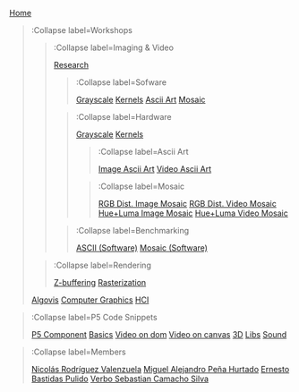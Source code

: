 [Home](/)

> :Collapse label=Workshops
> 
> > :Collapse label=Imaging & Video
> >
> >[Research](/docs/workshops/imaging/research)
> >
> > > :Collapse label=Sofware
> > >
> > >[Grayscale](/docs/workshops/imaging/software/grayscale)
> > >[Kernels](/docs/workshops/imaging/software/kernels)
> > >[Ascii Art](/docs/workshops/imaging/software/ascii)
> > >[Mosaic](/docs/workshops/imaging/software/mosaic)
> >
> > > :Collapse label=Hardware
> > >
> > >[Grayscale](/docs/workshops/imaging/hardware/grayscale)
> > >[Kernels](/docs/workshops/imaging/hardware/kernels)
> > > > :Collapse label=Ascii Art
> > > >
> > > >[Image Ascii Art](/docs/workshops/imaging/hardware/ascii/image-ascii)
> > > >[Video Ascii Art](/docs/workshops/imaging/hardware/ascii/video-ascii)
> > >
> > > > :Collapse label=Mosaic
> > > >
> > > >[RGB Dist. Image Mosaic](/docs/workshops/imaging/hardware/mosaic/rgb-image-mosaic)
> > > >[RGB Dist. Video Mosaic](/docs/workshops/imaging/hardware/mosaic/rgb-video-mosaic)
> > > >[Hue+Luma Image Mosaic](/docs/workshops/imaging/hardware/mosaic/hue-image-mosaic)
> > > >[Hue+Luma Video Mosaic](/docs/workshops/imaging/hardware/mosaic/hue-video-mosaic)
> > >
> >
> > > :Collapse label=Benchmarking
> > >
> > >[ASCII (Software)](/docs/workshops/imaging/benchmarking/ascii)
> > >[Mosaic (Software)](/docs/workshops/imaging/benchmarking/mosaic)
> >
>
> > :Collapse label=Rendering
> >
> > [Z-buffering](/docs/workshops/rendering/zBuffer)
> > [Rasterization](/docs/workshops/rendering/rasterization)
>
> [Algovis](/docs/workshops/algovis)
> [Computer Graphics](/docs/workshops/cg)
> [HCI](/docs/workshops/hci)

> :Collapse label=P5 Code Snippets
> 
> [P5 Component](/docs/snippets/component)
> [Basics](/docs/snippets/basic)
> [Video on dom](/docs/snippets/video-dom)
> [Video on canvas](/docs/snippets/video-canvas)
> [3D](/docs/snippets/3d)
> [Libs](/docs/snippets/lib)
> [Sound](/docs/snippets/sound)

> :Collapse label=Members
> 
> [Nicolás Rodríguez Valenzuela](/docs/members/nicolas-rodriguez)
> [Miguel Alejandro Peña Hurtado](/docs/members/miguel-penia)
> [Ernesto Bastidas Pulido](/docs/members/ernest-bast)
> [Verbo Sebastian Camacho Silva](/docs/members/sebastian-camacho)
